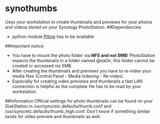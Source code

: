 # synothumbs
Uses your workstation to create thumbnails and previews for your photos and videos stored on your Synology PhotoStation.
##Dependencies
* python module [Pillow](https://github.com/python-pillow/Pillow) has to be available

##Important notice
* You have to mount the photo folder via **NFS and not SMB**! PhotoStation expects the thumbnails in a folder named @eaDir, this folder cannot be created or accessed via SMB.
* After creating the thumbnails and previews you have to re-index your media files (Control Panel - Media Indexing - Re-index).
* Especially for creating video previews and thumbnails a fast LAN connection is helpful as the complete file has to be read by your workstation.

##Information
Official settings for photo thumbnails can be found on your DiskStation in /usr/syno/etc.defaults/thumb.conf and /usr/syno/etc.defaults/thumb_high.conf. Don't know if something similar exists for video preview and thumbnails as well.
